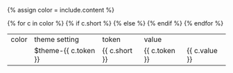 {% assign color = include.content %}

<style>
  .box {
    width: 20px;
    height: 20px;
  }
</style>


<table class="usa-table">
  <tr>
    <td>color</td>
    <td>theme setting</td>
    <td>token</td>
    <td>value</td>
  </tr>
  {% for c in color %}
  <tr>
    <td><div class="box" style="background-color: {{ c.value }}"></div></td>
    <td>$theme-{{ c.token }}</td>
    {% if c.short %}
      <td>{{ c.short }}</td>
    {% else %}
      <td>{{ c.token }}</td>
    {% endif %}
    <td>{{ c.value }}</td>
  </tr>
  {% endfor %}
</table>